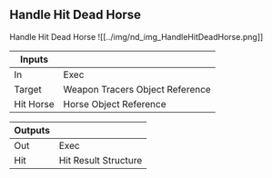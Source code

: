 ## Handle Hit Dead Horse
Handle Hit Dead Horse
![[../img/nd_img_HandleHitDeadHorse.png]]

|Inputs||
|--|--|
| In | Exec |
| Target | Weapon Tracers Object Reference |
| Hit Horse | Horse Object Reference |

|Outputs||
|--|--|
| Out | Exec |
| Hit | Hit Result Structure |
